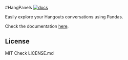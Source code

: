 #HangPanels [![docs](https://readthedocs.org/projects/hangpanels/badge/?version=latest)](http://hangpanels.readthedocs.org/en/latest/)

Easily explore your Hangouts conversations using Pandas.

Check the documentation [here](http://hangpanels.readthedocs.org/en/latest/).

## License
MIT Check LICENSE.md
